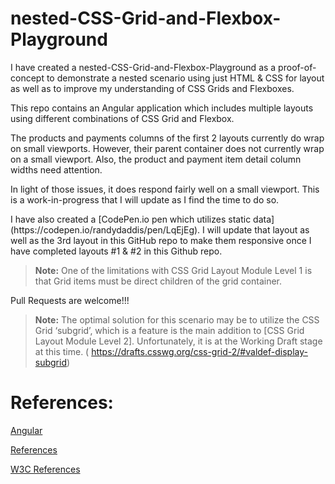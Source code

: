 # nested-CSS-Grid-and-Flexbox-Playground

<p>I have created a nested-CSS-Grid-and-Flexbox-Playground as a proof-of-concept to demonstrate a nested scenario using just HTML & CSS for layout as well as to improve my understanding of CSS Grids and Flexboxes.</p>

<p>This repo contains an Angular application which includes multiple layouts using different combinations of CSS Grid and Flexbox.</p>

<p>The products and payments columns of the first 2 layouts currently do wrap on small viewports. However, their parent container does not currently wrap on a small viewport. Also, the product and payment item detail column widths need attention.</p>

<p>In light of those issues, it does respond fairly well on a small viewport. This is a work-in-progress that I will update as I find the time to do so. </p>

<p>I have also created a [CodePen.io pen which utilizes static data](https://codepen.io/randydaddis/pen/LqEjEg). I will update that layout as well as the 3rd layout in this GitHub repo to make them responsive once I have completed layouts #1 & #2 in this Github repo.</p>

>**Note:** One of the limitations with CSS Grid Layout Module Level 1 is that Grid items must be direct children of the grid container. 

Pull Requests are welcome!!!

>**Note:** The optimal solution for this scenario may be to utilize the CSS Grid ‘subgrid’, which is a feature is the main addition to [CSS Grid Layout Module Level 2]. Unfortunately, it is at the Working Draft stage at this time. ( https://drafts.csswg.org/css-grid-2/#valdef-display-subgrid)


# References:

[Angular](https://github.com/RandyDaddis/nested-CSS-Grid-and-Flexbox-Playground/wiki/Angular)

[References](https://github.com/RandyDaddis/nested-CSS-Grid-and-Flexbox-Playground/wiki/References)

[W3C References](https://github.com/RandyDaddis/nested-CSS-Grid-and-Flexbox-Playground/wiki/W3C-Specifications)
